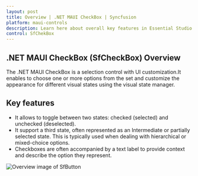```yaml
---
layout: post
title: Overview | .NET MAUI CheckBox | Syncfusion
platform: maui-controls
description: Learn here about overall key features in Essential Studio for .NET MAUI SfCheckBox Control, its elements, and more.
control: SfChekBox
---
```


## .NET MAUI CheckBox (SfCheckBox) Overview

The .NET MAUI CheckBox is a selection control with UI customization.It enables to choose one or more options from the set and customize the appearance for different visual states using the visual state manager.

## Key features

 * It allows to toggle between two states: checked (selected) and unchecked (deselected).
 * It support a third state, often represented as an Intermediate or partially selected state. This is typically used when dealing with  hierarchical or mixed-choice options.
 * Checkboxes are often accompanied by a text label to provide context and describe the option they represent.

![Overview image of SfButton](Images/overview.png)
